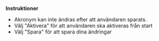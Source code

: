 **Instruktioner**

+   Akronym kan inte ändras efter att användaren sparats.
+   Välj "Aktivera" för att användaren ska aktiveras från start 
+   Välj "Spara" för att spara dina ändringar
